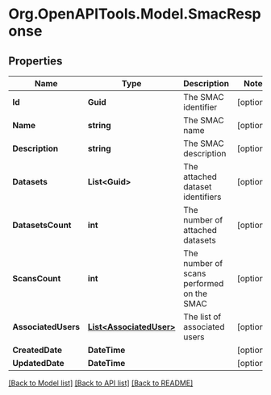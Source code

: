 # Org.OpenAPITools.Model.SmacResponse

## Properties

Name | Type | Description | Notes
------------ | ------------- | ------------- | -------------
**Id** | **Guid** | The SMAC identifier | [optional] 
**Name** | **string** | The SMAC name | [optional] 
**Description** | **string** | The SMAC description | [optional] 
**Datasets** | **List&lt;Guid&gt;** | The attached dataset identifiers | [optional] 
**DatasetsCount** | **int** | The number of attached datasets | [optional] 
**ScansCount** | **int** | The number of scans performed on the SMAC | [optional] 
**AssociatedUsers** | [**List&lt;AssociatedUser&gt;**](AssociatedUser.md) | The list of associated users | [optional] 
**CreatedDate** | **DateTime** |  | [optional] 
**UpdatedDate** | **DateTime** |  | [optional] 

[[Back to Model list]](../README.md#documentation-for-models) [[Back to API list]](../README.md#documentation-for-api-endpoints) [[Back to README]](../README.md)

